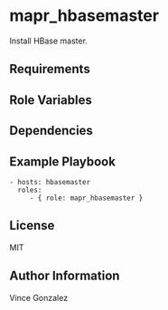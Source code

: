 mapr_hbasemaster
=========

Install HBase master.

Requirements
------------


Role Variables
--------------


Dependencies
------------


Example Playbook
----------------

    - hosts: hbasemaster
      roles:
         - { role: mapr_hbasemaster }

License
-------

MIT

Author Information
------------------

Vince Gonzalez
